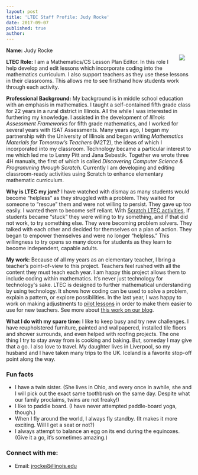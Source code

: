 ```yaml
---
layout: post
title: 'LTEC Staff Profile: Judy Rocke'
date: 2017-09-07
published: true
author:
---
```


<img src="{{ site.images }}/blog/judy-rocke-2.jpg" style="float:right;padding:20px;"> 

**Name:** Judy Rocke

**LTEC Role:** I am a Mathematics/CS Lesson Plan Editor. In this role I help develop and edit lessons which incorporate coding into the mathematics curriculum. I also support teachers as they use these lessons in their classrooms. This allows me to see firsthand how students work through each activity. 


**Professional Background:** My background is in middle school education with an emphasis in mathematics. I taught a self-contained fifth grade class for 22 years in a rural district in Illinois. All the while I was interested in furthering my knowledge. I assisted in the development of *Illinois Assessment Frameworks* for fifth grade mathematics, and I worked for several years with ISAT Assessments. Many years ago, I began my partnership with the University of Illinois and began writing *Mathematics Materials for Tomorrow’s Teachers* (M2T2), the ideas of which I incorporated into my classroom. Technology became a particular interest to me which led me to Lenny Pitt and Jana Sebestik. Together we wrote three 4H manuals, the first of which is called *Discovering Computer Science & Programming through Scratch*. Currently I am developing and editing classroom-ready activities using Scratch to enhance elementary mathematic curriculum.


<!--excerpt-->

**Why is LTEC my jam?** I have watched with dismay as many students would become “helpless” as they struggled with a problem. They waited for someone to “rescue” them and were not willing to persist. They gave up too easily. I wanted them to become self reliant. With [Scratch LTEC activities](http://blog.everydaycomputing.org/2017/08/10/resource-release/), if students became “stuck” they were willing to try something, and if that did not work, to try something else. They were becoming problem solvers. They talked with each other and decided for themselves on a plan of action. They began to empower themselves and were no longer “helpless.” This willingness to try opens so many doors for students as they learn to become independent, capable adults.

**My work:** Because of all my years as an elementary teacher, I bring a teacher’s point-of-view to this project. Teachers feel rushed with all the content they must teach each year. I am happy this project allows them to include coding within mathematics. It’s never just technology for technology's sake. LTEC is designed to further mathematical understanding by using technology. It shows how coding can be used to solve a problem, explain a pattern, or explore possibilities. In the last year, I was happy to work on making adjustments to [pilot lessons](http://blog.everydaycomputing.org/2017/08/26/resource-release-4/) in order to make them easier to use for new teachers. See more about [this work on our blog](http://blog.everydaycomputing.org/2017/08/10/resource-release/).

**What I do with my spare time:** I like to keep busy and try new challenges. I have reupholstered furniture, painted and wallpapered, installed tile floors and shower surrounds, and even helped with roofing projects. The one thing I try to stay away from is cooking and baking. But, someday I may give that a go. I also love to travel. My daughter lives in Liverpool, so my husband and I have taken many trips to the UK. Iceland is a favorite stop-off point along the way.

### Fun facts ###
* I have a twin sister. (She lives in Ohio, and every once in awhile, she and I will pick out the exact same toothbrush on the same day. Despite what our family proclaims, twins are not freaky!)
* I like to paddle board. (I have never attempted paddle-board yoga, though.) 
* When I fly around the world, I always fly standby. (It makes it more exciting. Will I get a seat or not?)
* I always attempt to balance an egg on its end during the equinoxes. (Give it a go, it’s sometimes amazing.) 

### Connect with me: ###
* Email: [jrocke@illinois.edu](mailto:jrocke@illinois.edu)
